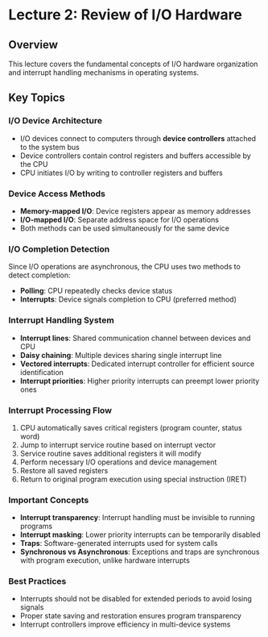 # Lecture 2: Review of I/O Hardware

## Overview
This lecture covers the fundamental concepts of I/O hardware organization and interrupt handling mechanisms in operating systems.

## Key Topics

### I/O Device Architecture
- I/O devices connect to computers through **device controllers** attached to the system bus
- Device controllers contain control registers and buffers accessible by the CPU
- CPU initiates I/O by writing to controller registers and buffers

### Device Access Methods
- **Memory-mapped I/O**: Device registers appear as memory addresses
- **I/O-mapped I/O**: Separate address space for I/O operations
- Both methods can be used simultaneously for the same device

### I/O Completion Detection
Since I/O operations are asynchronous, the CPU uses two methods to detect completion:
- **Polling**: CPU repeatedly checks device status
- **Interrupts**: Device signals completion to CPU (preferred method)

### Interrupt Handling System
- **Interrupt lines**: Shared communication channel between devices and CPU
- **Daisy chaining**: Multiple devices sharing single interrupt line
- **Vectored interrupts**: Dedicated interrupt controller for efficient source identification
- **Interrupt priorities**: Higher priority interrupts can preempt lower priority ones

### Interrupt Processing Flow
1. CPU automatically saves critical registers (program counter, status word)
2. Jump to interrupt service routine based on interrupt vector
3. Service routine saves additional registers it will modify
4. Perform necessary I/O operations and device management
5. Restore all saved registers
6. Return to original program execution using special instruction (IRET)

### Important Concepts
- **Interrupt transparency**: Interrupt handling must be invisible to running programs
- **Interrupt masking**: Lower priority interrupts can be temporarily disabled
- **Traps**: Software-generated interrupts used for system calls
- **Synchronous vs Asynchronous**: Exceptions and traps are synchronous with program execution, unlike hardware interrupts

### Best Practices
- Interrupts should not be disabled for extended periods to avoid losing signals
- Proper state saving and restoration ensures program transparency
- Interrupt controllers improve efficiency in multi-device systems
